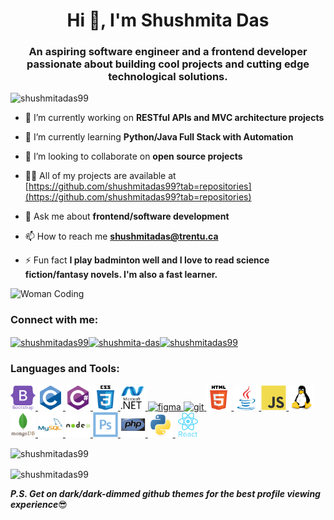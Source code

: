 <!-- ---------------------------------------- || MY PROFILE README || ---------------------------------------- -->

<h1 align="center">Hi 👋, I'm Shushmita Das</h1>
<h3 align="center">An aspiring software engineer and a frontend developer passionate about building cool projects and cutting edge technological solutions.</h3>

<!-- ---------------------------------------- | Basic Introductions | ---------------------------------------- -->

<p align="left"> <img src="https://komarev.com/ghpvc/?username=shushmitadas99&label=Profile%20views&color=0e75b6&style=flat" alt="shushmitadas99" /> </p>

- 🔭 I’m currently working on **RESTful APIs and MVC architecture projects**

- 🌱 I’m currently learning **Python/Java Full Stack with Automation**

- 👯 I’m looking to collaborate on **open source projects**

- 👨‍💻 All of my projects are available at [https://github.com/shushmitadas99?tab=repositories](https://github.com/shushmitadas99?tab=repositories)

- 💬 Ask me about **frontend/software development**

- 📫 How to reach me **shushmitadas@trentu.ca**

- ⚡ Fun fact **I play badminton well and I love to read science fiction/fantasy novels. I'm also a fast learner.**

![Woman Coding](https://media.giphy.com/media/L1R1tvI9svkIWwpVYr/source.gif)

<!-- ------------------------------------------ | Connect With Me | ------------------------------------------ -->

<h3 align="left">Connect with me:</h3>

<p align="left">
<a href="https://codepen.io/shushmitadas99" target="blank"><img align="center" src="https://raw.githubusercontent.com/rahuldkjain/github-profile-readme-generator/master/src/images/icons/Social/codepen.svg" alt="shushmitadas99" height="30" width="40" /></a><a href="https://www.linkedin.com/in/shushmita-das-b22923152/" target="blank"><img align="center" src="https://raw.githubusercontent.com/rahuldkjain/github-profile-readme-generator/master/src/images/icons/Social/linked-in-alt.svg" alt="shushmita-das" height="30" width="40" /></a><a href="https://codesandbox.com/shushmitadas99" target="blank"><img align="center" src="https://cdn.jsdelivr.net/npm/simple-icons@3.0.1/icons/codesandbox.svg" alt="shushmitadas99" height="30" width="40" /></a>
</p>

<!-- ---------------------------------------- | Languages and Tools | ---------------------------------------- -->

<h3 align="left">Languages and Tools:</h3>

<p align="left"> <a href="https://getbootstrap.com" target="_blank"> <img src="https://raw.githubusercontent.com/devicons/devicon/master/icons/bootstrap/bootstrap-plain-wordmark.svg" alt="bootstrap" width="40" height="40"/> </a> <a href="https://www.cprogramming.com/" target="_blank"> <img src="https://raw.githubusercontent.com/devicons/devicon/master/icons/c/c-original.svg" alt="c" width="40" height="40"/> </a> <a href="https://www.w3schools.com/cs/" target="_blank"> <img src="https://raw.githubusercontent.com/devicons/devicon/master/icons/csharp/csharp-original.svg" alt="csharp" width="40" height="40"/> </a> <a href="https://www.w3schools.com/css/" target="_blank"> <img src="https://raw.githubusercontent.com/devicons/devicon/master/icons/css3/css3-original-wordmark.svg" alt="css3" width="40" height="40"/> </a>  <a href="https://dotnet.microsoft.com/" target="_blank"> <img src="https://raw.githubusercontent.com/devicons/devicon/master/icons/dot-net/dot-net-original-wordmark.svg" alt="dotnet" width="40" height="40"/> </a> <a href="https://www.figma.com/" target="_blank"> <img src="https://www.vectorlogo.zone/logos/figma/figma-icon.svg" alt="figma" width="40" height="40"/> </a> <a href="https://git-scm.com/" target="_blank"> <img src="https://www.vectorlogo.zone/logos/git-scm/git-scm-icon.svg" alt="git" width="40" height="40"/> </a> <a href="https://www.w3.org/html/" target="_blank"> <img src="https://raw.githubusercontent.com/devicons/devicon/master/icons/html5/html5-original-wordmark.svg" alt="html5" width="40" height="40"/> </a> <a href="https://www.java.com" target="_blank"> <img src="https://raw.githubusercontent.com/devicons/devicon/master/icons/java/java-original.svg" alt="java" width="40" height="40"/> </a> <a href="https://developer.mozilla.org/en-US/docs/Web/JavaScript" target="_blank"> <img src="https://raw.githubusercontent.com/devicons/devicon/master/icons/javascript/javascript-original.svg" alt="javascript" width="40" height="40"/> </a> <a href="https://www.linux.org/" target="_blank"> <img src="https://raw.githubusercontent.com/devicons/devicon/master/icons/linux/linux-original.svg" alt="linux" width="40" height="40"/> </a> <a href="https://www.mongodb.com/" target="_blank"> <img src="https://raw.githubusercontent.com/devicons/devicon/master/icons/mongodb/mongodb-original-wordmark.svg" alt="mongodb" width="40" height="40"/> </a> <a href="https://www.mysql.com/" target="_blank"> <img src="https://raw.githubusercontent.com/devicons/devicon/master/icons/mysql/mysql-original-wordmark.svg" alt="mysql" width="40" height="40"/> </a> <a href="https://nodejs.org" target="_blank"> <img src="https://raw.githubusercontent.com/devicons/devicon/master/icons/nodejs/nodejs-original-wordmark.svg" alt="nodejs" width="40" height="40"/> </a> <a href="https://www.photoshop.com/en" target="_blank"> <img src="https://raw.githubusercontent.com/devicons/devicon/master/icons/photoshop/photoshop-line.svg" alt="photoshop" width="40" height="40"/> </a> <a href="https://www.php.net" target="_blank"> <img src="https://raw.githubusercontent.com/devicons/devicon/master/icons/php/php-original.svg" alt="php" width="40" height="40"/> </a> <a href="https://www.python.org" target="_blank"> <img src="https://raw.githubusercontent.com/devicons/devicon/master/icons/python/python-original.svg" alt="python" width="40" height="40"/> </a> <a href="https://reactjs.org/" target="_blank"> <img src="https://raw.githubusercontent.com/devicons/devicon/master/icons/react/react-original-wordmark.svg" alt="react" width="40" height="40"/> </a> </p>

<!-- --------------------------------------------- | Profile Cards | --------------------------------------------- -->

<p><img align="center" src="https://github-readme-stats.vercel.app/api/top-langs?username=shushmitadas99&hide_border=true&show_icons=true&locale=en&layout=compact&bg_color=372f74&text_color=fc309b&title_color=31ebfc" alt="shushmitadas99" /></p>

<p><img align="center" src="https://github-readme-stats.vercel.app/api?username=shushmitadas99&show_icons=true&hide_border=true&locale=en&bg_color=372f74&text_color=fc309b&title_color=31ebfc&icon_color=31ebfc" alt="shushmitadas99" /></p>

<!-- [![GitHub Streak](http://github-readme-streak-stats.herokuapp.com?user=shushmitadas99&hide_border=true&background=372F74&ring=31EBFC&fire=31EBFC&currStreakLabel=FC309B&currStreakNum=FC309B&stroke=31EBFC&sideNums=FC309B&sideLabels=FC309B&dates=31EBFC)](https://git.io/streak-stats) -->

***P.S. Get on dark/dark-dimmed github themes for the best profile viewing experience***:sunglasses:
